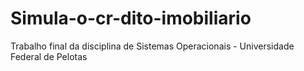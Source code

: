 # Simula-o-cr-dito-imobiliario
Trabalho final da disciplina de Sistemas Operacionais - Universidade Federal de Pelotas
